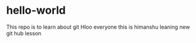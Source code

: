 # hello-world
This repo is to learn about git
Hloo everyone this is himanshu leaning new git hub lesson
